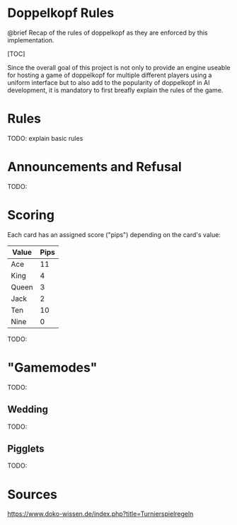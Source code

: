 # Doppelkopf Rules

@brief Recap of the rules of doppelkopf as they are enforced by this implementation.

[TOC]

Since the overall goal of this project is not only to provide an engine useable for hosting a game of doppelkopf for multiple different
players using a uniform interface but to also add to the popularity of doppelkopf in AI development, it is mandatory to first breafly
explain the rules of the game.

# Rules
TODO: explain basic rules

# Announcements and Refusal
TODO:

# Scoring
Each card has an assigned score (&quot;pips&quot;) depending on the card's value:

Value | Pips
------|-----
Ace   | 11
King  | 4
Queen | 3
Jack  | 2
Ten   | 10
Nine  | 0

TODO:

# &quot;Gamemodes&quot;
TODO:

## Wedding
TODO:

## Pigglets
TODO:

# Sources
https://www.doko-wissen.de/index.php?title=Turnierspielregeln